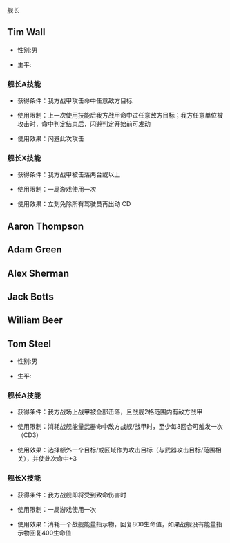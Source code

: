 舰长
## Tim Wall

+ 性别:男 
 
+ 生平:

### 舰长A技能
+ 获得条件：我方战甲攻击命中任意敌方目标  


- 使用限制：上一次使用技能后我方战甲命中过任意敌方目标；我方任意单位被攻击时，命中判定结束后，闪避判定开始前可发动  

- 使用效果：闪避此次攻击
 
### 舰长X技能

- 获得条件：我方战甲被击落两台或以上 


- 使用限制：一局游戏使用一次  


- 使用效果：立刻免除所有驾驶员再出动 CD

## Aaron Thompson
## Adam Green
## Alex Sherman
## Jack Botts
## William Beer

## Tom Steel

+ 性别:男 
 
+ 生平:

### 舰长A技能
+ 获得条件：我方战场上战甲被全部击落，且战舰2格范围内有敌方战甲 


- 使用限制：消耗战舰能量武器命中敌方战舰/战甲时，至少每3回合可触发一次（CD3）

- 使用效果：选择额外一个目标/或区域作为攻击目标（与武器攻击目标/范围相关），并使此次命中+3
 
### 舰长X技能

- 获得条件：我方战舰即将受到致命伤害时


- 使用限制：一局游戏使用一次  


- 使用效果：消耗一个战舰能量指示物，回复800生命值，如果战舰没有能量指示物回复400生命值
